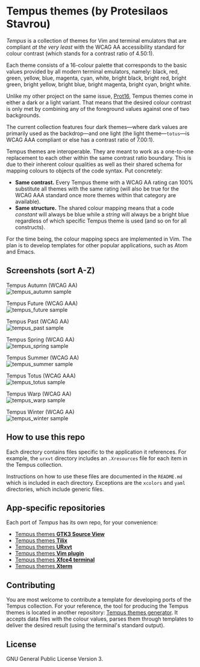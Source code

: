# Tempus themes (by Protesilaos Stavrou)

*Tempus* is a collection of themes for Vim and terminal emulators that are compliant *at the very least* with the WCAG AA accessibility standard for colour contrast (which stands for a contrast ratio of 4.50:1).

Each theme consists of a 16-colour palette that corresponds to the basic values provided by all modern terminal emulators, namely: black, red, green, yellow, blue, magenta, cyan, white, bright black, bright red, bright green, bright yellow, bright blue, bright magenta, bright cyan, bright white.

Unlike my other project on the same issue, [Prot16](https://protesilaos.com/schemes), Tempus themes come in either a dark or a light variant. That means that the desired colour contrast is only met by combining any of the foreground values against one of two backgrounds.

The current collection features four dark themes—where dark values are primarily used as the backdrop—and one light (the light theme—`totus`—is WCAG AAA compliant or else has a contrast ratio of 7.00:1).

Tempus themes are interoperable. They are meant to work as a one-to-one replacement to each other within the same contrast ratio boundary. This is due to their inherent colour qualities as well as their shared schema for mapping colours to objects of the code syntax. Put concretely:

- **Same contrast.** Every Tempus theme with a WCAG AA rating can 100% substitute all themes with the same rating (will also be true for the WCAG AAA standard once more themes within that category are available).
- **Same structure.** The shared colour mapping means that a code *constant* will always be blue while a *string* will always be a bright blue regardless of which specific Tempus theme is used (and so on for all constructs).

For the time being, the colour mapping specs are implemented in Vim. The plan is to develop templates for other popular applications, such as Atom and Emacs.

## Screenshots (sort A-Z)

Tempus Autumn (WCAG AA)  
![tempus_autumn sample](https://raw.githubusercontent.com/protesilaos/tempus-themes/master/screenshots/tempus_autumn.png)

Tempus Future (WCAG AAA)  
![tempus_future sample](https://raw.githubusercontent.com/protesilaos/tempus-themes/master/screenshots/tempus_future.png)

Tempus Past (WCAG AA)  
![tempus_past sample](https://raw.githubusercontent.com/protesilaos/tempus-themes/master/screenshots/tempus_past.png)

Tempus Spring (WCAG AA)  
![tempus_spring sample](https://raw.githubusercontent.com/protesilaos/tempus-themes/master/screenshots/tempus_spring.png)

Tempus Summer (WCAG AA)  
![tempus_summer sample](https://raw.githubusercontent.com/protesilaos/tempus-themes/master/screenshots/tempus_summer.png)

Tempus Totus (WCAG AAA)  
![tempus_totus sample](https://raw.githubusercontent.com/protesilaos/tempus-themes/master/screenshots/tempus_totus.png)

Tempus Warp (WCAG AA)  
![tempus_warp sample](https://raw.githubusercontent.com/protesilaos/tempus-themes/master/screenshots/tempus_warp.png)

Tempus Winter (WCAG AA)  
![tempus_winter sample](https://raw.githubusercontent.com/protesilaos/tempus-themes/master/screenshots/tempus_winter.png)

## How to use this repo

Each directory contains files specific to the application it references. For example, the `urxvt` directory includes an `.Xresources` file for each item in the Tempus collection.

Instructions on how to use these files are documented in the `README.md` which is included in each directory. Exceptions are the `xcolors` and `yaml` directories, which include generic files.

## App-specific repositories

Each port of *Tempus* has its own repo, for your convenience:

- [Tempus themes **GTK3 Source View**](https://github.com/protesilaos/tempus-themes-gtksourceview3)
- [Tempus themes **Tilix**](https://github.com/protesilaos/tempus-themes-tilix)
- [Tempus themes **URxvt**](https://github.com/protesilaos/tempus-themes-urxvt)
- [Tempus themes **Vim plugin**](https://github.com/protesilaos/tempus-themes-vim)
- [Tempus themes **Xfce4 terminal**](https://github.com/protesilaos/tempus-themes-xfce4-terminal)
- [Tempus themes **Xterm**](https://github.com/protesilaos/tempus-themes-xterm)

## Contributing

You are most welcome to contribute a template for developing ports of the Tempus collection. For your reference, the tool for producing the Tempus themes is located in another repository: [Tempus themes generator](https://github.com/protesilaos/tempus-themes-generator). It accepts data files with the colour values, parses them through templates to deliver the desired result (using the terminal's standard output).

## License

GNU General Public License Version 3.
